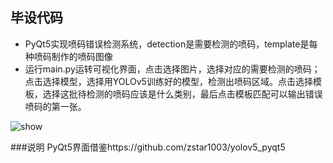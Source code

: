 ## 毕设代码

- PyQt5实现喷码错误检测系统，detection是需要检测的喷码，template是每种喷码制作的喷码图像
- 运行main.py运转可视化界面，点击选择图片，选择对应的需要检测的喷码；点击选择模型，选择用YOLOv5训练好的模型，检测出喷码区域。点击选择模板，选择这批待检测的喷码应该是什么类别，最后点击模板匹配可以输出错误喷码的第一张。

![show](../Assets/show.png)

###说明
PyQt5界面借鉴https://github.com/zstar1003/yolov5_pyqt5
